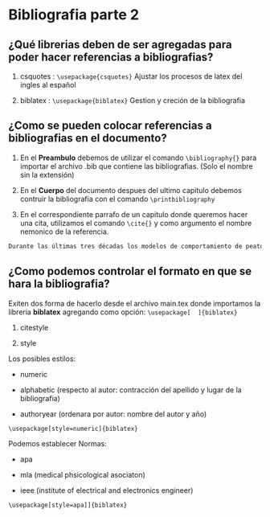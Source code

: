 # Bibliografia parte 2

## ¿Qué librerias deben de ser agregadas para poder hacer referencias a bibliografias?

1. csquotes : `\usepackage{csquotes}` Ajustar los procesos de latex del ingles al español

2. biblatex : `\usepackage{biblatex}` Gestion y creción de la bibliografia


## ¿Como se pueden colocar referencias a bibliografias en el documento?

1. En el __Preambulo__ debemos de utilizar el comando `\bibliography{}` para importar el archivo .bib que contiene las bibliografias. (Solo el nombre sin la extensión)

2. En el __Cuerpo__ del documento despues del ultimo capitulo debemos contruir la bibliografia con el comando `\printbibliography`

3. En el correspondiente parrafo de un capitulo donde queremos hacer una cita, utilizamos el comando `\cite{}` y como argumento el nombre nemonico de la referencia.


```latex
Durante las últimas tres décadas los modelos de comportamiento de peatones han captado un interés notable \cite{bib10, bib11, bib3, bib4}. Esto se debe en parte a que se han encontrado analogías no triviales entre el comportamiento de grupos de peatones con el comportamiento de gases y líquidos. También influye en este creciente interés el hecho de que actualmente existe una cantidad considerable de datos obtenidos mediante mediciones de flujo de peatones en video. Estos modelos peatonales pueden usarse como herramientas para el diseño y la planificación de las zonas peatonales, estaciones de metro o buses, grandes edificios, centros comerciales, etc\cite{bib8}.
```


## ¿Como podemos controlar el formato en que se hara la bibliografia?

Exiten dos forma de hacerlo desde el archivo main.tex donde importamos la libreria __biblatex__ agregando como opción: `\usepackage[  ]{biblatex}`

1. citestyle

2. style


Los posibles estilos:

- numeric
 
- alphabetic (respecto al autor: contracción del apellido y lugar de la bibliografia) 

- authoryear (ordenara por autor: nombre del autor y año)

`\usepackage[style=numeric]{biblatex}`

Podemos establecer Normas:

- apa

- mla (medical phsicological asociaton)

- ieee (institute of electrical and electronics engineer)

`\usepackage[style=apa]]{biblatex}`